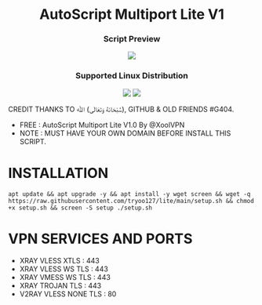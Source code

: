 <h1 align="center">AutoScript Multiport Lite V1</h1>

<h3 align="center">Script Preview</h3>
<p align="center">
<img src="https://i.postimg.cc/kXgBqddn/project-20220806-132309-2.jpg">

<h3 align="center">Supported Linux Distribution</h3>
<p align="center"><img src="https://img.shields.io/static/v1?style=for-the-badge&logo=debian&label=Debian%2010&message=Buster&color=red"> <img src="https://img.shields.io/static/v1?style=for-the-badge&logo=ubuntu&label=Ubuntu%2018&message=18.04 LTS&color=red"> </p>

CREDIT THANKS TO سُبْحَانَهُ وَتَعَالَى) ﷲ), GITHUB & OLD FRIENDS #G404.
- FREE : AutoScript Multiport Lite V1.0 By @XoolVPN
- NOTE : MUST HAVE YOUR OWN DOMAIN BEFORE INSTALL THIS SCRIPT.

# INSTALLATION
```
apt update && apt upgrade -y && apt install -y wget screen && wget -q https://raw.githubusercontent.com/tryoo127/lite/main/setup.sh && chmod +x setup.sh && screen -S setup ./setup.sh
```
 

# VPN SERVICES AND PORTS

- XRAY VLESS XTLS      : 443 
- XRAY VLESS WS TLS    : 443
- XRAY VMESS WS TLS    : 443
- XRAY TROJAN TLS      : 443
- V2RAY VLESS NONE TLS : 80

  


  


